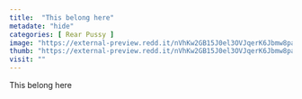 ```yaml
---
title:  "This belong here"
metadate: "hide"
categories: [ Rear Pussy ]
image: "https://external-preview.redd.it/nVhKw2GB15J0el3OVJqerK6Jbmw8paU5krTZqdjJYbQ.jpg?auto=webp&s=1fc5f0c8c53888fd3112ed60c5d1763174e3a423"
thumb: "https://external-preview.redd.it/nVhKw2GB15J0el3OVJqerK6Jbmw8paU5krTZqdjJYbQ.jpg?width=1080&crop=smart&auto=webp&s=eb698bcbe4321d5b1276579f24f1f07ea325d869"
visit: ""
---
```

This belong here

